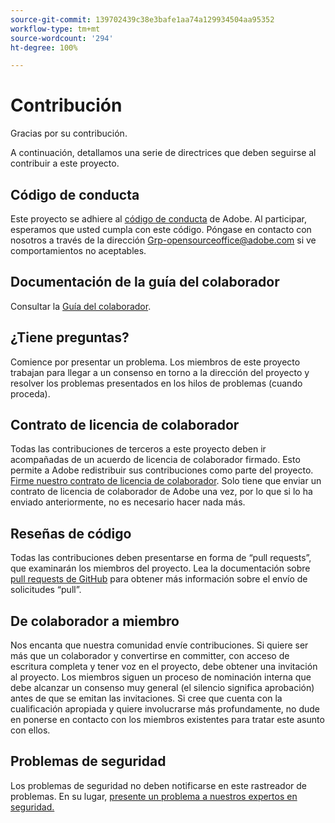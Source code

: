 ```yaml
---
source-git-commit: 139702439c38e3bafe1aa74a129934504aa95352
workflow-type: tm+mt
source-wordcount: '294'
ht-degree: 100%

---
```

# Contribución

Gracias por su contribución.

A continuación, detallamos una serie de directrices que deben seguirse al contribuir a este proyecto.

## Código de conducta

Este proyecto se adhiere al [código de conducta](code-of-conduct.md) de Adobe. Al participar, esperamos que usted cumpla con este código. Póngase en contacto con nosotros a través de la dirección [Grp-opensourceoffice@adobe.com](mailto:Grp-opensourceoffice@adobe.com) si ve comportamientos no aceptables.

## Documentación de la guía del colaborador

Consultar la [Guía del colaborador](https://experienceleague.adobe.com/docs/contributor/contributor-guide/introduction.html?lang=es).

## ¿Tiene preguntas?

Comience por presentar un problema. Los miembros de este proyecto trabajan para llegar a un consenso en torno a la dirección del proyecto y resolver los problemas presentados en los hilos de problemas (cuando proceda).

## Contrato de licencia de colaborador

Todas las contribuciones de terceros a este proyecto deben ir acompañadas de un acuerdo de licencia de colaborador firmado. Esto permite a Adobe redistribuir sus contribuciones como parte del proyecto. [Firme nuestro contrato de licencia de colaborador](http://opensource.adobe.com/cla.html). Solo tiene que enviar un contrato de licencia de colaborador de Adobe una vez, por lo que si lo ha enviado anteriormente, no es necesario hacer nada más.

## Reseñas de código

Todas las contribuciones deben presentarse en forma de “pull requests”, que examinarán los miembros del proyecto. Lea la documentación sobre [pull requests de GitHub](https://docs.github.com/es/pull-requests/collaborating-with-pull-requests/proposing-changes-to-your-work-with-pull-requests/about-pull-requests) para obtener más información sobre el envío de solicitudes “pull”.

<!--
Lastly, please follow the [pull request template](PULL_REQUEST_TEMPLATE.md) when
submitting a pull request!
-->

## De colaborador a miembro

Nos encanta que nuestra comunidad envíe contribuciones. Si quiere ser más que un colaborador y convertirse en committer, con acceso de escritura completa y tener voz en el proyecto, debe obtener una invitación al proyecto. Los miembros siguen un proceso de nominación interna que debe alcanzar un consenso muy general (el silencio significa aprobación) antes de que se emitan las invitaciones. Si cree que cuenta con la cualificación apropiada y quiere involucrarse más profundamente, no dude en ponerse en contacto con los miembros existentes para tratar este asunto con ellos.

## Problemas de seguridad

Los problemas de seguridad no deben notificarse en este rastreador de problemas. En su lugar, [presente un problema a nuestros expertos en seguridad.](https://helpx.adobe.com/es/security/alertus.html)

